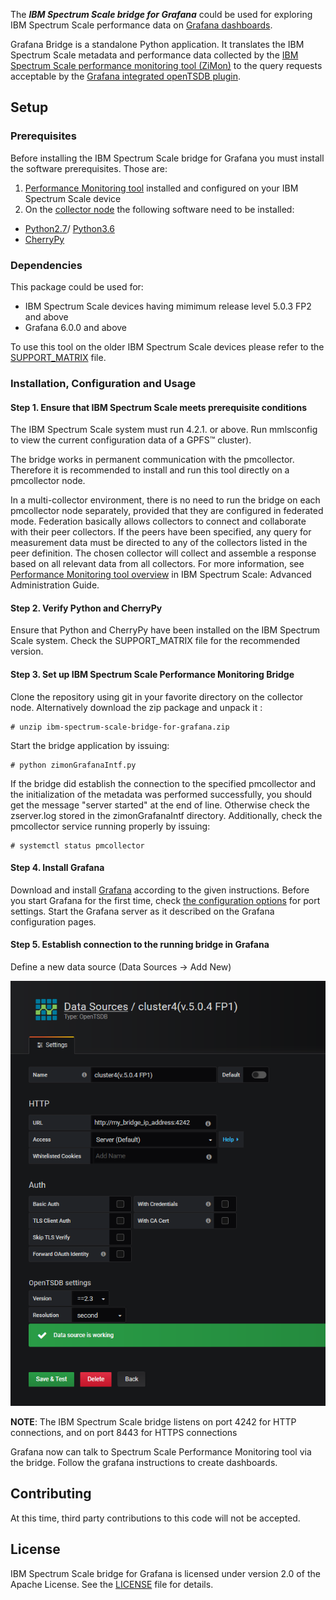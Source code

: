 The ***IBM Spectrum Scale bridge for Grafana*** could be used for exploring IBM Spectrum Scale performance data on [Grafana dashboards](https://grafana.com/grafana/).

Grafana Bridge is a standalone Python application. It translates the IBM Spectrum Scale metadata and performance data collected by the [IBM Spectrum Scale performance monitoring tool (ZiMon)](https://www.ibm.com/support/knowledgecenter/en/STXKQY_4.2.3/com.ibm.spectrum.scale.v4r23.doc/bl1adv_PMToverview.htm) to the query requests acceptable by the [Grafana integrated openTSDB plugin](https://grafana.com/docs/features/datasources/opentsdb/).



## Setup

### Prerequisites

Before installing the IBM Spectrum Scale bridge for Grafana you must install the software prerequisites. Those are:
1. [Performance Monitoring tool](https://www.ibm.com/support/knowledgecenter/en/STXKQY_4.2.3/com.ibm.spectrum.scale.v4r23.doc/bl1adv_PMToverview.htm) installed and configured on your IBM Spectrum Scale device
2. On the [collector node](https://www.ibm.com/support/knowledgecenter/en/STXKQY_5.0.4/com.ibm.spectrum.scale.v5r04.doc/bl1adv_configurecollector.htm) the following software need to be installed:
- [Python2.7](https://www.python.org/downloads/release/python-2717/)/ [Python3.6](https://www.python.org/downloads/release/python-369/)
- [CherryPy](https://cherrypy.org/)


### Dependencies
This package could be used for: 
- IBM Spectrum Scale devices having mimimum release level 5.0.3 FP2 and above
- Grafana 6.0.0 and above

To use this tool on the older IBM Spectrum Scale devices please refer to the [SUPPORT_MATRIX](SUPPORT_MATRIX.md) file.



### Installation, Configuration and Usage

#### Step 1. Ensure that IBM Spectrum Scale meets prerequisite conditions

The IBM Spectrum Scale system must run 4.2.1. or above. Run mmlsconfig to view the current configuration data of a GPFS™ cluster).

The bridge works in permanent communication with the pmcollector. Therefore it is recommended to install and run this tool directly on a pmcollector node.

In a multi-collector environment, there is no need to run the bridge on each pmcollector node separately, provided that they are configured in federated mode. Federation basically allows collectors to connect and collaborate with their peer collectors. If the peers have been specified, any query for measurement data must be directed to any of the collectors listed in the peer definition. The chosen collector will collect and assemble a response based on all relevant data from all collectors. For more information, see [Performance Monitoring tool overview](https://www.ibm.com/support/knowledgecenter/en/STXKQY_4.2.3/com.ibm.spectrum.scale.v4r23.doc/bl1adv_PMToverview.htm) in IBM Spectrum Scale: Advanced Administration Guide.



#### Step 2. Verify Python and CherryPy

Ensure that Python and CherryPy have been installed on the IBM Spectrum Scale system. 
Check the SUPPORT_MATRIX file for the recommended version.



#### Step 3. Set up IBM Spectrum Scale Performance Monitoring Bridge

Clone the repository using git in your favorite directory on the collector node. Alternatively download the zip package and unpack it :

```shell
# unzip ibm-spectrum-scale-bridge-for-grafana.zip
```

Start the bridge application by issuing:

```shell
# python zimonGrafanaIntf.py 
```

If the bridge did establish the connection to the specified pmcollector and the initialization of the metadata was performed successfully, you should get the message "server started" at the end of line. Otherwise check the zserver.log stored in the zimonGrafanaIntf  directory.  Additionally, check the pmcollector service running properly by issuing:

```shell
# systemctl status pmcollector
```



#### Step 4. Install Grafana

Download and install [Grafana](https://grafana.com/get) according to the given instructions. Before you start Grafana for the first time, check [the configuration options](http://docs.grafana.org/installation/configuration/) for port settings. Start the Grafana server as it described on the Grafana configuration pages.



#### Step 5. Establish connection to the running bridge in Grafana

Define a new data source (Data Sources -> Add New)

![](Example_Add_DataSource.png)

**NOTE**: The IBM Spectrum Scale bridge listens on port 4242 for HTTP connections, and on port 8443 for HTTPS connections

Grafana now can talk to Spectrum Scale Performance Monitoring tool via the bridge. Follow the grafana instructions to create dashboards.



## Contributing

At this time, third party contributions to this code will not be accepted.



## License

IBM Spectrum Scale bridge for Grafana is licensed under version 2.0 of the Apache License. See the [LICENSE](LICENSE.txt) file for details.




